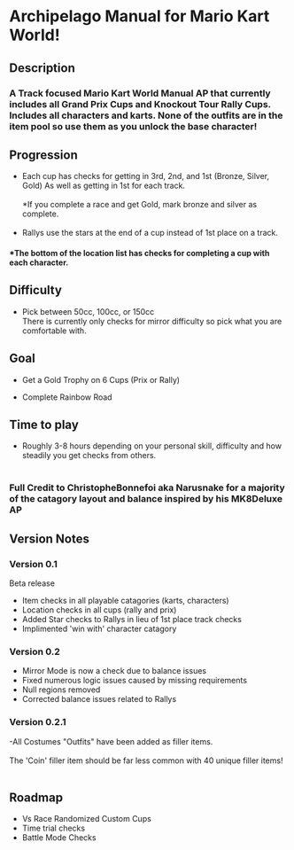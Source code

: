 # Archipelago Manual for Mario Kart World!
## Description
### A Track focused Mario Kart World Manual AP that currently includes all Grand Prix Cups and Knockout Tour Rally Cups. Includes all characters and karts. None of the outfits are in the item pool so use them as you unlock the base character!
## Progression
- Each cup has checks for getting in 3rd, 2nd, and 1st (Bronze, Silver, Gold) As well as getting in 1st for each track.
<br><br/>
*If you complete a race and get Gold, mark bronze and silver as complete. 
<br><br/>
- Rallys use the stars at the end of a cup instead of 1st place on a track. 

#### *The bottom of the location list has checks for completing a cup with each character.

## Difficulty
- Pick between 50cc, 100cc, or 150cc
<br>There is currently only checks for mirror difficulty so pick what you are comfortable with.

## Goal
- Get a Gold Trophy on 6 Cups (Prix or Rally) 

- Complete Rainbow Road

## Time to play
- Roughly 3-8 hours depending on your personal skill, difficulty and how steadily you get checks from others.
<br><br/>
### Full Credit to ChristopheBonnefoi aka Narusnake for a majority of the catagory layout and balance inspired by his MK8Deluxe AP 
## Version Notes
### Version 0.1
Beta release
- Item checks in all playable catagories (karts, characters)
- Location checks in all cups (rally and prix)
- Added Star checks to Rallys in lieu of 1st place track checks
- Implimented 'win with' character catagory
### Version 0.2
- Mirror Mode is now a check due to balance issues
- Fixed numerous logic issues caused by missing requirements
- Null regions removed
- Corrected balance issues related to Rallys
### Version 0.2.1
-All Costumes "Outfits" have been added as filler items.
<br><br/>
The 'Coin' filler item should be far less common with 40 unique filler items!
<br><br/>
## Roadmap
- Vs Race Randomized Custom Cups
- Time trial checks
- Battle Mode Checks

